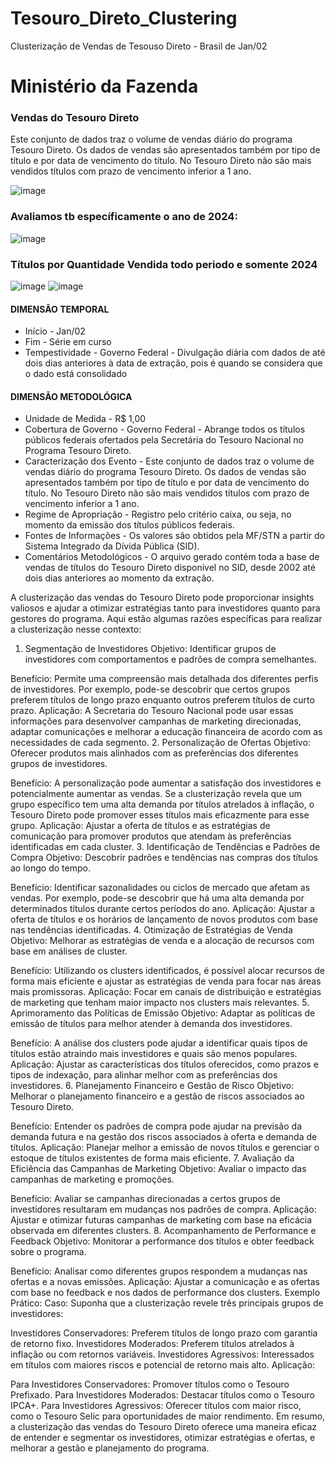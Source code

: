 # Tesouro_Direto_Clustering
Clusterização de Vendas de Tesouso Direto - Brasil de Jan/02

# Ministério da Fazenda

### Vendas do Tesouro Direto
Este conjunto de dados traz o volume de vendas diário do programa Tesouro Direto. Os dados de vendas são apresentados também por tipo de título e por data de vencimento do título. No Tesouro Direto não são mais vendidos títulos com prazo de vencimento inferior a 1 ano.

![image](https://github.com/user-attachments/assets/87471697-1aa5-4ee9-989d-3bc1cb926394)

### Avaliamos tb específicamente o ano de 2024:
![image](https://github.com/user-attachments/assets/bdaec43e-a5ff-4f1b-beeb-eab1f3d198d5)

### Títulos por Quantidade Vendida todo periodo e somente 2024


![image](https://github.com/user-attachments/assets/c3feca1a-228e-477d-90f7-c00ee35ef44e) ![image](https://github.com/user-attachments/assets/9690a02b-c028-4406-af17-9b77f43d7f01)


#### DIMENSÃO TEMPORAL
* Início - Jan/02
* Fim - Série em curso
* Tempestividade - Governo Federal - Divulgação diária com dados de até dois dias anteriores à data de extração, pois é
quando se considera que o dado está consolidado

#### DIMENSÃO METODOLÓGICA
* Unidade de Medida - R$ 1,00
* Cobertura de Governo - Governo Federal - Abrange todos os títulos públicos federais ofertados pela Secretária do Tesouro
Nacional no Programa Tesouro Direto.
* Caracterização dos Evento - Este conjunto de dados traz o volume de vendas diário do programa Tesouro Direto. Os dados de vendas são apresentados também por tipo de título e por data de vencimento do título. No Tesouro Direto não
são mais vendidos títulos com prazo de vencimento inferior a 1 ano.
* Regime de Apropriação - Registro pelo critério caixa, ou seja, no momento da emissão dos títulos públicos federais.
* Fontes de Informações - Os valores são obtidos pela MF/STN a partir do Sistema Integrado da Dívida Pública (SID).
* Comentários Metodológicos - O arquivo gerado contém toda a base de vendas de títulos do Tesouro Direto disponível no SID, desde 2002 até dois dias anteriores ao momento da extração.

A clusterização das vendas do Tesouro Direto pode proporcionar insights valiosos e ajudar a otimizar estratégias tanto para investidores quanto para gestores do programa. Aqui estão algumas razões específicas para realizar a clusterização nesse contexto:

1. Segmentação de Investidores
Objetivo: Identificar grupos de investidores com comportamentos e padrões de compra semelhantes.

Benefício: Permite uma compreensão mais detalhada dos diferentes perfis de investidores. Por exemplo, pode-se descobrir que certos grupos preferem títulos de longo prazo enquanto outros preferem títulos de curto prazo.
Aplicação: A Secretaria do Tesouro Nacional pode usar essas informações para desenvolver campanhas de marketing direcionadas, adaptar comunicações e melhorar a educação financeira de acordo com as necessidades de cada segmento.
2. Personalização de Ofertas
Objetivo: Oferecer produtos mais alinhados com as preferências dos diferentes grupos de investidores.

Benefício: A personalização pode aumentar a satisfação dos investidores e potencialmente aumentar as vendas. Se a clusterização revela que um grupo específico tem uma alta demanda por títulos atrelados à inflação, o Tesouro Direto pode promover esses títulos mais eficazmente para esse grupo.
Aplicação: Ajustar a oferta de títulos e as estratégias de comunicação para promover produtos que atendam às preferências identificadas em cada cluster.
3. Identificação de Tendências e Padrões de Compra
Objetivo: Descobrir padrões e tendências nas compras dos títulos ao longo do tempo.

Benefício: Identificar sazonalidades ou ciclos de mercado que afetam as vendas. Por exemplo, pode-se descobrir que há uma alta demanda por determinados títulos durante certos períodos do ano.
Aplicação: Ajustar a oferta de títulos e os horários de lançamento de novos produtos com base nas tendências identificadas.
4. Otimização de Estratégias de Venda
Objetivo: Melhorar as estratégias de venda e a alocação de recursos com base em análises de cluster.

Benefício: Utilizando os clusters identificados, é possível alocar recursos de forma mais eficiente e ajustar as estratégias de venda para focar nas áreas mais promissoras.
Aplicação: Focar em canais de distribuição e estratégias de marketing que tenham maior impacto nos clusters mais relevantes.
5. Aprimoramento das Políticas de Emissão
Objetivo: Adaptar as políticas de emissão de títulos para melhor atender à demanda dos investidores.

Benefício: A análise dos clusters pode ajudar a identificar quais tipos de títulos estão atraindo mais investidores e quais são menos populares.
Aplicação: Ajustar as características dos títulos oferecidos, como prazos e tipos de indexação, para alinhar melhor com as preferências dos investidores.
6. Planejamento Financeiro e Gestão de Risco
Objetivo: Melhorar o planejamento financeiro e a gestão de riscos associados ao Tesouro Direto.

Benefício: Entender os padrões de compra pode ajudar na previsão da demanda futura e na gestão dos riscos associados à oferta e demanda de títulos.
Aplicação: Planejar melhor a emissão de novos títulos e gerenciar o estoque de títulos existentes de forma mais eficiente.
7. Avaliação da Eficiência das Campanhas de Marketing
Objetivo: Avaliar o impacto das campanhas de marketing e promoções.

Benefício: Avaliar se campanhas direcionadas a certos grupos de investidores resultaram em mudanças nos padrões de compra.
Aplicação: Ajustar e otimizar futuras campanhas de marketing com base na eficácia observada em diferentes clusters.
8. Acompanhamento de Performance e Feedback
Objetivo: Monitorar a performance dos títulos e obter feedback sobre o programa.

Benefício: Analisar como diferentes grupos respondem a mudanças nas ofertas e a novas emissões.
Aplicação: Ajustar a comunicação e as ofertas com base no feedback e nos dados de performance dos clusters.
Exemplo Prático:
Caso: Suponha que a clusterização revele três principais grupos de investidores:

Investidores Conservadores: Preferem títulos de longo prazo com garantia de retorno fixo.
Investidores Moderados: Preferem títulos atrelados à inflação ou com retornos variáveis.
Investidores Agressivos: Interessados em títulos com maiores riscos e potencial de retorno mais alto.
Aplicação:

Para Investidores Conservadores: Promover títulos como o Tesouro Prefixado.
Para Investidores Moderados: Destacar títulos como o Tesouro IPCA+.
Para Investidores Agressivos: Oferecer títulos com maior risco, como o Tesouro Selic para oportunidades de maior rendimento.
Em resumo, a clusterização das vendas do Tesouro Direto oferece uma maneira eficaz de entender e segmentar os investidores, otimizar estratégias e ofertas, e melhorar a gestão e planejamento do programa.
